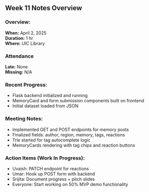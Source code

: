 ## Week 11 Notes Overview

### Overview:
**When:** April 2, 2025  
**Duration:** 1 hr  
**Where:** UIC Library

### Attendance
**Late:** None  
**Missing:** N/A

### Recent Progress:
- Flask backend initialized and running
- MemoryCard and form submission components built on frontend
- Initial dataset loaded from JSON

### Meeting Notes:
- Implemented GET and POST endpoints for memory posts
- Finalized fields: author, region, memory, tags, reactions
- Trie started for tag autocomplete logic
- MemoryCards rendering with tag chips and reaction buttons

### Action Items (Work In Progress):
- Uvaish: PATCH endpoint for reactions
- Umar: Hook up POST form with backend
- Srijita: Document progress + pitch slides
- Everyone: Start working on 50% MVP demo functionality
